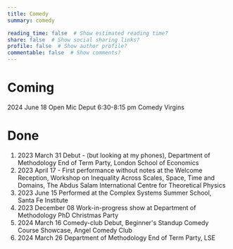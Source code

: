 ```yaml
---
title: Comedy
summary: comedy

reading_time: false  # Show estimated reading time?
share: false  # Show social sharing links?
profile: false  # Show author profile?
commentable: false  # Show comments?
---
```


# Coming 

2024 June 18 Open Mic Deput 6:30-8:15 pm Comedy Virgins


# Done

1. 2023 March 31 Debut -  (but looking at my phones), Department of Methodology End of Term Party, London School of Economics
2. 2023 April 17 -  First performance without notes at the Welcome Reception, Workshop on Inequality Across Scales, Space, Time and Domains, The Abdus Salam International Centre for Theoretical Physics
3. 2023 June 15 Performed at the Complex Systems Summer School, Santa Fe Institute
4. 2023 December 08 Work-in-progress show at Department of Methodology PhD Christmas Party
5. 2024 March 16 Comedy-club Debut, Beginner's Standup Comedy Course Showcase, Angel Comedy Club
6. 2024 March 26 Department of Methodology End of Term Party, LSE
